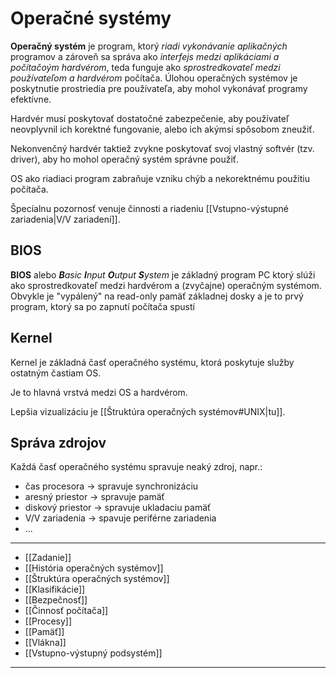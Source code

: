 # Operačné systémy
**Operačný systém** je program, ktorý *riadi vykonávanie aplikačných* programov a zároveň sa správa ako *interfejs medzi aplikáciami a počítačoým hardvérom*, teda funguje ako *sprostredkovateľ medzi používateľom a hardvérom* počítača.
Úlohou operačných systémov je poskytnutie prostriedia pre používateľa, aby mohol vykonávať programy efektívne.

Hardvér musí poskytovať dostatočné zabezpečenie, aby používateľ neovplyvnil ich korektné fungovanie, alebo ich akýmsi spôsobom zneužiť.

Nekonvenčný hardvér taktiež zvykne poskytovať svoj vlastný softvér (tzv. driver), aby ho mohol operačný systém správne použiť.

OS ako riadiaci program zabraňuje vzniku chýb a nekorektnému použitiu počítača.

Špecíalnu pozornosť venuje činnosti a riadeniu [[Vstupno-výstupné zariadenia|V/V zariadení]].

## BIOS
**BIOS** alebo ***B**asic **I**nput **O**utput **S**ystem* je základný program PC ktorý slúži ako sprostredkovateľ medzi hardvérom a (zvyčajne) operačným systémom. Obvykle je "vypálený" na read-only pamäť základnej dosky a je to prvý program, ktorý sa po zapnutí počítača spustí

## Kernel
Kernel je základná časť operačného systému, ktorá poskytuje služby ostatným častiam OS.

Je to hlavná vrstvá medzi OS a hardvérom.

Lepšia vizualizáciu je [[Štruktúra operačných systémov#UNIX|tu]].

## Správa zdrojov
Každá časť operačného systému spravuje neaký zdroj, napr.:
- čas procesora -> spravuje synchronizáciu
- aresný priestor -> spravuje pamäť
- diskový priestor -> spravuje ukladaciu pamäť
- V/V zariadenia -> spavuje periférne zariadenia
- ...

---
- [[Zadanie]]
- [[História operačných systémov]]
- [[Štruktúra operačných systémov]]
- [[Klasifikácie]]
- [[Bezpečnosť]]
- [[Činnosť počítača]]
- [[Procesy]]
- [[Pamäť]]
- [[Vlákna]]
- [[Vstupno-výstupný podsystém]]
---
